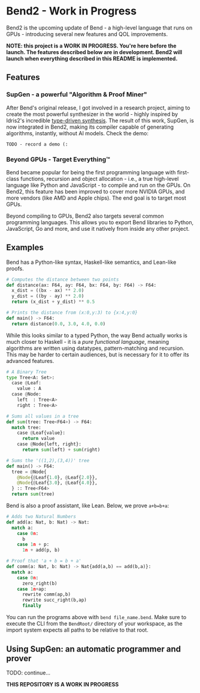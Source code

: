 # Bend2 - Work in Progress

Bend2 is the upcoming update of Bend - a high-level language that runs on GPUs -
introducing several new features and QOL improvements.

**NOTE: this project is a WORK IN PROGRESS. You're here before the launch. The
features described below are in development. Bend2 will launch when everything
described in this README is implemented.**

## Features

### SupGen - a powerful "Algorithm & Proof Miner"

After Bend's original release, I got involved in a research project, aiming to
create the most powerful synthesizer in the world - highly inspired by Idris2's
incredible [type-driven synthesis](https://www.youtube.com/watch?v=E7uSsL8r_mU).
The result of this work, SupGen, is now integrated in Bend2, making its compiler
capable of generating algorithms, instantly, without AI models. Check the demo:

```
TODO - record a demo (:
```

### Beyond GPUs - Target Everything™

Bend became popular for being the first programming language with first-class
functions, recursion and object allocation - i.e., a true high-level language
like Python and JavaScript - to compile and run on the GPUs. On Bend2, this
feature has been improved to cover more NVIDIA GPUs, and more vendors (like AMD
and Apple chips). The end goal is to target most GPUs.

Beyond compiling to GPUs, Bend2 also targets several common programming
languages. This allows you to export Bend libraries to Python, JavaScript, Go
and more, and use it natively from inside any other project.

## Examples

Bend has a Python-like syntax, Haskell-like semantics, and Lean-like proofs.

```py
# Computes the distance between two points
def distance(ax: F64, ay: F64, bx: F64, by: F64) -> F64:
  x_dist = ((bx - ax) ** 2.0) 
  y_dist = ((by - ay) ** 2.0)
  return (x_dist + y_dist) ** 0.5

# Prints the distance from (x:0,y:3) to {x:4,y:0}
def main() -> F64:
  return distance(0.0, 3.0, 4.0, 0.0)
```

While this looks similar to a typed Python, the way Bend actually works is much
closer to Haskell - it is a *pure functional language*, meaning algorithms are
written using datatypes, pattern-matching and recursion. This may be harder to
certain audiences, but is necessary for it to offer its advanced features.

```py
# A Binary Tree
type Tree<A: Set>:
  case @Leaf:
    value : A
  case @Node:
    left  : Tree<A>
    right : Tree<A>

# Sums all values in a tree
def sum(tree: Tree<F64>) -> F64:
  match tree:
    case @Leaf{value}:
      return value
    case @Node{left, right}:
      return sum(left) + sum(right)

# Sums the '((1,2),(3,4))' tree
def main() -> F64:
  tree = @Node{
    @Node{@Leaf{1.0}, @Leaf{2.0}},
    @Node{@Leaf{3.0}, @Leaf{4.0}},
  } :: Tree<F64>
  return sum(tree)
```

Bend is also a proof assistant, like Lean. Below, we prove `a+b=b+a`:

```py
# Adds two Natural Numbers
def add(a: Nat, b: Nat) -> Nat:
  match a:
    case 0n:
      b
    case 1n + p:
      1n + add(p, b)

# Proof that 'a + b = b + a'
def comm(a: Nat, b: Nat) -> Nat{add(a,b) == add(b,a)}:
  match a:
    case 0n:
      zero_right(b)
    case 1n+ap:
      rewrite comm(ap,b)
      rewrite succ_right(b,ap)
      finally
```

You can run the programs above with `bend file_name.bend`. Make sure to execute
the CLI from the `BendRoot/` directory of your workspace, as the import system
expects all paths to be relative to that root.

## Using SupGen: an automatic programmer and prover

TODO: continue...

**THIS REPOSITORY IS A WORK IN PROGRESS**
